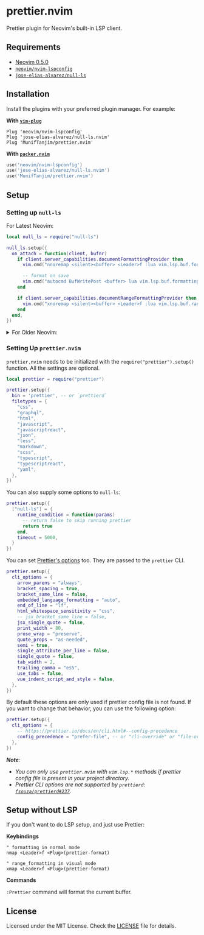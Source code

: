 # prettier.nvim

Prettier plugin for Neovim's built-in LSP client.

## Requirements

- [Neovim 0.5.0](https://github.com/neovim/neovim/releases/tag/v0.5.0)
- [`neovim/nvim-lspconfig`](https://github.com/neovim/nvim-lspconfig)
- [`jose-elias-alvarez/null-ls`](https://github.com/jose-elias-alvarez/null-ls.nvim)

## Installation

Install the plugins with your preferred plugin manager. For example:

**With [`vim-plug`](https://github.com/junegunn/vim-plug)**

```vim
Plug 'neovim/nvim-lspconfig'
Plug 'jose-elias-alvarez/null-ls.nvim'
Plug 'MunifTanjim/prettier.nvim'
```

**With [`packer.nvim`](https://github.com/wbthomason/packer.nvim)**

```lua
use('neovim/nvim-lspconfig')
use('jose-elias-alvarez/null-ls.nvim')
use('MunifTanjim/prettier.nvim')
```

## Setup

### Setting up `null-ls`

For Latest Neovim:

```lua
local null_ls = require("null-ls")

null_ls.setup({
  on_attach = function(client, bufnr)
    if client.server_capabilities.documentFormattingProvider then
      vim.cmd("nnoremap <silent><buffer> <Leader>f :lua vim.lsp.buf.formatting()<CR>")

      -- format on save
      vim.cmd("autocmd BufWritePost <buffer> lua vim.lsp.buf.formatting()")
    end

    if client.server_capabilities.documentRangeFormattingProvider then
      vim.cmd("xnoremap <silent><buffer> <Leader>f :lua vim.lsp.buf.range_formatting({})<CR>")
    end
  end,
})
```

<details>
<summary>For Older Neovim:</summary>

```lua
local null_ls = require("null-ls")

null_ls.setup({
  on_attach = function(client, bufnr)
    if client.resolved_capabilities.document_formatting then
      vim.cmd("nnoremap <silent><buffer> <Leader>f :lua vim.lsp.buf.formatting()<CR>")

      -- format on save
      vim.cmd("autocmd BufWritePost <buffer> lua vim.lsp.buf.formatting()")
    end

    if client.resolved_capabilities.document_range_formatting then
      vim.cmd("xnoremap <silent><buffer> <Leader>f :lua vim.lsp.buf.range_formatting({})<CR>")
    end
  end,
})
```
</details>

### Setting Up `prettier.nvim`

`prettier.nvim` needs to be initialized with the `require("prettier").setup()` function.
All the settings are optional.

```lua
local prettier = require("prettier")

prettier.setup({
  bin = 'prettier', -- or `prettierd`
  filetypes = {
    "css",
    "graphql",
    "html",
    "javascript",
    "javascriptreact",
    "json",
    "less",
    "markdown",
    "scss",
    "typescript",
    "typescriptreact",
    "yaml",
  },
})
```

You can also supply some options to `null-ls`:

```lua
prettier.setup({
  ["null-ls"] = {
    runtime_condition = function(params)
      -- return false to skip running prettier
      return true
    end,
    timeout = 5000,
  }
})
```

You can set [Prettier's options](https://prettier.io/docs/en/options.html) too.
They are passed to the `prettier` CLI.

```lua
prettier.setup({
  cli_options = {
    arrow_parens = "always",
    bracket_spacing = true,
    bracket_same_line = false,
    embedded_language_formatting = "auto",
    end_of_line = "lf",
    html_whitespace_sensitivity = "css",
    -- jsx_bracket_same_line = false,
    jsx_single_quote = false,
    print_width = 80,
    prose_wrap = "preserve",
    quote_props = "as-needed",
    semi = true,
    single_attribute_per_line = false,
    single_quote = false,
    tab_width = 2,
    trailing_comma = "es5",
    use_tabs = false,
    vue_indent_script_and_style = false,
  },
})
```

By default these options are only used if prettier config file is not found.
If you want to change that behavior, you can use the following option:

```lua
prettier.setup({
  cli_options = {
    -- https://prettier.io/docs/en/cli.html#--config-precedence
    config_precedence = "prefer-file", -- or "cli-override" or "file-override"
  },
})

```

_**Note**:_ 
  - _You can only use `prettier.nvim` with `vim.lsp.*` methods if prettier config file is present in your project directory._
  - _Prettier CLI options are not supported by `prettierd`: [`fsouza/prettierd#237`](https://github.com/fsouza/prettierd/issues/237)._

## Setup without LSP

If you don't want to do LSP setup, and just use Prettier:

**Keybindings**

```vim
" formatting in normal mode
nmap <Leader>f <Plug>(prettier-format)

" range_formatting in visual mode
xmap <Leader>f <Plug>(prettier-format)
```

**Commands**

`:Prettier` command will format the current buffer.

## License

Licensed under the MIT License. Check the [LICENSE](./LICENSE) file for details.
